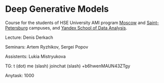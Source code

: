 # Deep Generative Models

Course for the students of HSE University AMI program [Moscow](https://www.hse.ru/en/ba/ami/) and [Saint-Petersburg](https://spb.hse.ru/en/ba/appmath/) campuses, and [Yandex School of Data Analysis](https://yandexdataschool.com/). 

Lecture: Denis Derkach

Seminars: Artem Ryzhikov, Sergei Popov

Assistents: Lukia Mistryukova


TG: t (dot) me (slash) joinchat (slash) +b6hwenMAUN43ZTgy

Anytask: 1000

